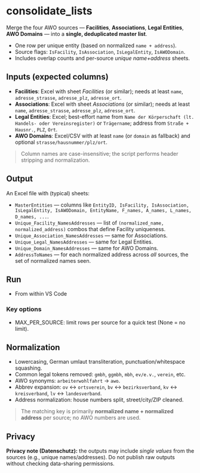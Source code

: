 # consolidate_lists

Merge the four AWO sources — **Facilities**, **Associations**, **Legal Entities**, **AWO Domains** — into a **single, deduplicated master list**.

- One row per unique entity (based on normalized `name + address`).
- Source flags: `IsFacility`, `IsAssociation`, `IsLegalEntity`, `IsAWODomain`.
- Includes overlap counts and per-source _unique name+address_ sheets.

## Inputs (expected columns)

- **Facilities**: Excel with sheet _Facilities_ (or similar); needs at least `name`, `adresse_strasse`, `adresse_plz`, `adresse_ort`.
- **Associations**: Excel with sheet _Associations_ (or similar); needs at least `name`, `adresse_strasse`, `adresse_plz`, `adresse_ort`.
- **Legal Entities**: Excel; best-effort name from `Name der Körperschaft (lt. Handels- oder Vereinsregister)` or `Trägername`; address from `Straße + Hausnr.`, `PLZ`, `Ort`.
- **AWO Domains**: Excel/CSV with at least `name` (or `domain` as fallback) and optional `strasse/hausnummer/plz/ort`.

> Column names are case-insensitive; the script performs header stripping and normalization.

## Output

An Excel file with (typical) sheets:

- `MasterEntities` — columns like `EntityID, IsFacility, IsAssociation, IsLegalEntity, IsAWODomain, EntityName, F_names, A_names, L_names, D_names, ...`.
- `Unique_Facility_NamesAddresses` — list of `(normalized_name, normalized_address)` combos that define Facility uniqueness.
- `Unique_Association_NamesAddresses` — same for Associations.
- `Unique_Legal_NamesAddresses` — same for Legal Entities.
- `Unique_Domain_NamesAddresses` — same for AWO Domains.
- `AddressToNames` — for each normalized address across _all_ sources, the set of normalized names seen.

## Run

- From within VS Code

### Key options

- MAX_PER_SOURCE: limit rows per source for a quick test (None = no limit).

## Normalization

- Lowercasing, German umlaut transliteration, punctuation/whitespace squashing.
- Common legal tokens removed: `gmbh`, `ggmbh`, `mbh`, `ev/e.v.`, `verein`, etc.
- AWO synonyms: `arbeiterwohlfahrt` → `awo`.
- Abbrev expansion: `ov` ↔︎ `ortsverein`, `bv` ↔︎ `bezirksverband`, `kv` ↔︎ `kreisverband`, `lv` ↔︎ `landesverband`.
- Address normalization: house numbers split, street/city/ZIP cleaned.

> The matching key is primarily **normalized name + normalized address** per source; no AWO numbers are used.

## Privacy

**Privacy note (Datenschutz):** the outputs may include _single values_ from the sources (e.g., unique names/addresses). Do not publish raw outputs without checking data-sharing permissions.
